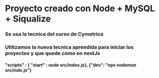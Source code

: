 # Proyecto creado con Node + MySQL + Siqualize 
### Se usa la tecnica del curso de Cymetrica
### Utilizamos la nueva tecnica aprendida para iniciar los proyectos y que quede como en nestJs 
#### "scripts" : { "start" : node src/index.js}, {"dev": "npx nodemon src/indx.js"}